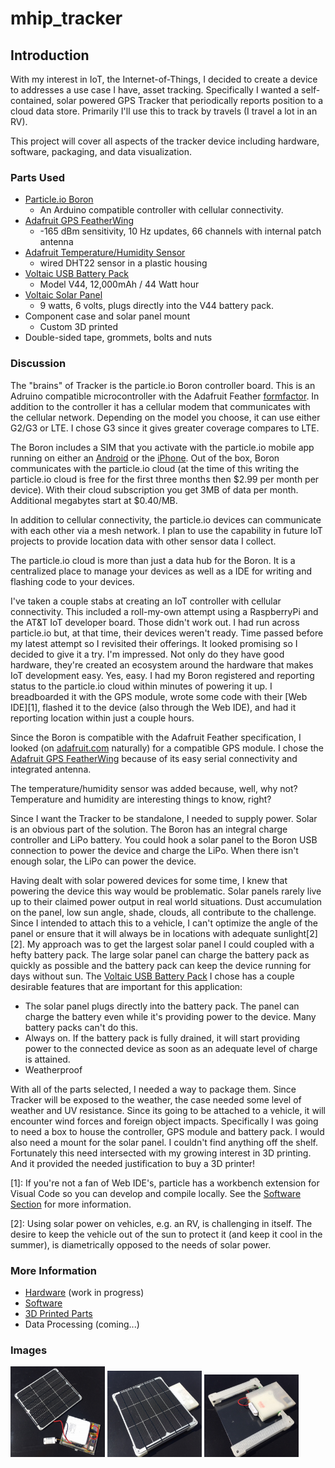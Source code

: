 # mhip_tracker

## Introduction

With my interest in IoT, the Internet-of-Things, I decided to create a device to addresses a use case I have, asset tracking.  Specifically I wanted a self-contained, solar powered GPS Tracker that periodically reports position to a cloud data store.  Primarily I'll use this to track by travels (I travel a lot in an RV).

This project will cover all aspects of the tracker device including hardware, software, packaging, and data visualization.

### Parts Used

- [Particle.io Boron](https://docs.particle.io/datasheets/cellular/boron-datasheet/)
  - An Arduino compatible controller with cellular connectivity.
- [Adafruit GPS FeatherWing](https://www.adafruit.com/product/3133)
  - -165 dBm sensitivity, 10 Hz updates, 66 channels with internal patch antenna
- [Adafruit Temperature/Humidity Sensor](https://www.adafruit.com/product/393)
  - wired DHT22 sensor in a plastic housing
- [Voltaic USB Battery Pack](https://www.voltaicsystems.com/v44)
  - Model V44, 12,000mAh / 44 Watt hour
- [Voltaic Solar Panel](https://www.voltaicsystems.com/9-watt-panel)
  - 9 watts, 6 volts, plugs directly into the V44 battery pack.
- Component case and solar panel mount
  - Custom 3D printed
- Double-sided tape, grommets, bolts and nuts

### Discussion

The "brains" of Tracker is the particle.io Boron controller board.  This is an Adruino compatible microcontroller with the Adafruit Feather [formfactor](https://learn.adafruit.com/adafruit-feather/feather-specification). In addition to the controller it has a cellular modem that communicates with the cellular network.  Depending on the model you choose, it can use either G2/G3 or LTE.  I chose G3 since it gives greater coverage compares to LTE.

The Boron includes a SIM that you activate with the particle.io mobile app running on either an [Android](https://play.google.com/store/apps/details?id=io.particle.android.app&hl=en_US) or the [iPhone](https://itunes.apple.com/us/app/particle-iot/id991459054).  Out of the box, Boron communicates with the particle.io cloud (at the time of this writing the particle.io cloud is free for the first three months then $2.99 per month per device).  With their cloud subscription you get 3MB of data per month. Additional megabytes start at $0.40/MB.  

In addition to cellular connectivity, the particle.io devices can communicate with each other via a mesh network.  I plan to use the capability in future IoT projects to provide location data with other sensor data I collect.

The particle.io cloud is more than just a data hub for the Boron.  It is a centralized place to manage your devices as well as a IDE for writing and flashing code to your devices.

I've taken a couple stabs at creating an IoT controller with cellular connectivity.  This included a roll-my-own attempt using a RaspberryPi and the AT&T IoT developer board.  Those didn't work out.  I had run across particle.io but, at that time, their devices weren't ready.  Time passed before my latest attempt so I revisited their offerings.  It looked promising so I decided to give it a try.  I'm impressed.  Not only do they have good hardware, they're created an ecosystem around the hardware that makes IoT development easy.  Yes, easy.  I had my Boron registered and reporting status to the particle.io cloud within minutes of powering it up.  I breadboarded it with the GPS module, wrote some code with their [Web IDE][1], flashed it to the device (also through the Web IDE), and had it reporting location within just a couple hours.

Since the Boron is compatible with the Adafruit Feather specification, I looked (on [adafruit.com](https://adafruit.com) naturally) for a compatible GPS module.  I chose the [Adafruit GPS FeatherWing](https://www.adafruit.com/product/3133) because of its easy serial connectivity and integrated antenna.

The temperature/humidity sensor was added because, well, why not?  Temperature and humidity are interesting things to know, right?

Since I want the Tracker to be standalone, I needed to supply power.  Solar is an  obvious part of the solution.  The Boron has an integral charge controller and LiPo battery.  You could hook a solar panel to the Boron USB connection to power the device and charge the LiPo.  When there isn't enough solar, the LiPo can power the device.

Having dealt with solar powered devices for some time, I knew that powering the device this way would be problematic.  Solar panels rarely live up to their claimed power output in real world situations.  Dust accumulation on the panel, low sun angle, shade, clouds, all contribute to the challenge.  Since I intended to attach this to a vehicle, I can't optimize the angle of the panel or ensure that it will always be in locations with adequate sunlight[2][2].  My approach was to get the largest solar panel I could coupled with a hefty battery pack.  The large solar panel can charge the battery pack as quickly as possible and the battery pack can keep the device running for days without sun.  The [Voltaic USB Battery Pack](https://www.voltaicsystems.com/v44) I chose has a couple desirable features that are important for this application:

- The solar panel plugs directly into the battery pack.  The panel can charge the battery even while it's providing power to the device.  Many battery packs can't do this.
- Always on.  If the battery pack is fully drained, it will start providing power to the connected device as soon as an adequate level of charge is attained.
- Weatherproof

With all of the parts selected, I needed a way to package them.  Since Tracker will be exposed to the weather, the case needed some level of weather and UV resistance.  Since its going to be attached to a vehicle, it will encounter wind forces and foreign object impacts.  Specifically I was going to need a box to house the controller, GPS module and battery pack. I would also need a mount for the solar panel.  I couldn't find anything off the shelf.  Fortunately this need intersected with my growing interest in 3D printing.  And it provided the needed justification to buy a 3D printer!

[1]: If you're not a fan of Web IDE's, particle has a workbench extension for Visual Code so you can develop and compile locally.  See the [Software Section](doc/software.md) for more information.

[2]: Using solar power on vehicles, e.g. an RV, is challenging in itself.  The desire to keep the vehicle out of the sun to protect it (and keep it cool in the summer), is diametrically opposed to the needs of solar power.

### More Information

- [Hardware](doc/hardware.md) (work in progress)
- [Software](doc/software.md)
- [3D Printed Parts](doc/cad.md)
- Data Processing (coming...)

### Images

<img src="doc/images/tracker_open2.jpg" alt="Tracker Open View 2" width="30%"/>
<img src="doc/images/tracker_top.jpg" alt="Tracker Top" width="30%"/>
<img src="doc/images/tracker_bottom.jpg" alt="Tracker Bottom" width="30%"/>
